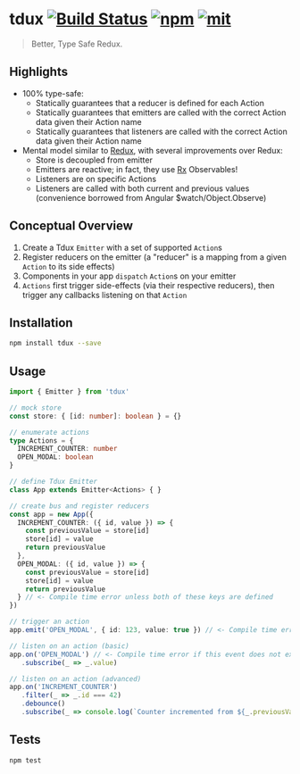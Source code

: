 # tdux [![Build Status][build]](https://circleci.com/gh/bcherny/tdux) [![npm]](https://www.npmjs.com/package/tdux) [![mit]](https://opensource.org/licenses/MIT)

[build]: https://img.shields.io/circleci/project/bcherny/tdux.svg?branch=master&style=flat-square
[npm]: https://img.shields.io/npm/v/tdux.svg?style=flat-square
[mit]: https://img.shields.io/npm/l/tdux.svg?style=flat-square

> Better, Type Safe Redux.

## Highlights

- 100% type-safe:
  - Statically guarantees that a reducer is defined for each Action
  - Statically guarantees that emitters are called with the correct Action data given their Action name
  - Statically guarantees that listeners are called with the correct Action data given their Action name
- Mental model similar to [Redux](https://github.com/reactjs/redux), with several improvements over Redux:
  - Store is decoupled from emitter
  - Emitters are reactive; in fact, they use [Rx](https://github.com/Reactive-Extensions/RxJS) Observables!
  - Listeners are on specific Actions
  - Listeners are called with both current and previous values (convenience borrowed from Angular $watch/Object.Observe)

## Conceptual Overview

1. Create a Tdux `Emitter` with a set of supported `Action`s
2. Register reducers on the emitter (a "reducer" is a mapping from a given `Action` to its side effects)
3. Components in your app `dispatch` `Action`s on your emitter
4. `Actions` first trigger side-effects (via their respective reducers), then trigger any callbacks listening on that `Action`

## Installation

```sh
npm install tdux --save
```

## Usage

```ts
import { Emitter } from 'tdux'

// mock store
const store: { [id: number]: boolean } = {}

// enumerate actions
type Actions = {
  INCREMENT_COUNTER: number
  OPEN_MODAL: boolean
}

// define Tdux Emitter
class App extends Emitter<Actions> { }

// create bus and register reducers
const app = new App({
  INCREMENT_COUNTER: ({ id, value }) => {
    const previousValue = store[id]
    store[id] = value
    return previousValue
  },
  OPEN_MODAL: ({ id, value }) => {
    const previousValue = store[id]
    store[id] = value
    return previousValue
  } // <- Compile time error unless both of these keys are defined
})

// trigger an action
app.emit('OPEN_MODAL', { id: 123, value: true }) // <- Compile time error unless id and value are set, and are of the right types

// listen on an action (basic)
app.on('OPEN_MODAL') // <- Compile time error if this event does not exist
   .subscribe(_ => _.value)

// listen on an action (advanced)
app.on('INCREMENT_COUNTER')
   .filter(_ => _.id === 42)
   .debounce()
   .subscribe(_ => console.log(`Counter incremented from ${_.previousValue} to ${_.value}!`))
```

## Tests

```sh
npm test
```

